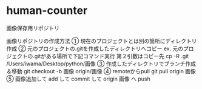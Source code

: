 # human-counter
画像保存用リポジトリ

画像リポジトリの作成方法
① 現在のプロジェクトとは別の箇所にディレクトリ作成
② 元のプロジェクトの.gitを作成したディレクトリへコピー
  ex. 元のプロジェクトの.gitがある場所で下記コマンド実行 第２引数はコピー先
  cp -R .git /Users/iwama/Desktop/python/画像
③ 作成したディレクトリでブランチ作成＆移動
  git checkout -b 画像 origin/画像
④ remoteからpull 
  git pull origin 画像
⑤ 画像追加して add して commit して origin 画像 へ push
